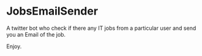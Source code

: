 # JobsEmailSender
A twitter bot who check if there any IT jobs from a particular user and send you an Email of the job.

Enjoy.
